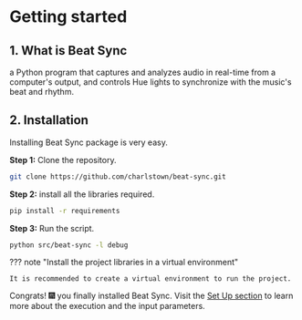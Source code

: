 # Getting started

## 1. What is Beat Sync

a Python program that captures and analyzes audio in real-time from a computer's output, and controls Hue lights to synchronize with the music's beat and rhythm.


## 2. Installation

Installing Beat Sync package is very easy.

**Step 1:** Clone the repository.

```bash
git clone https://github.com/charlstown/beat-sync.git
```

**Step 2:** install all the libraries required.

``` bash
pip install -r requirements
```

**Step 3:** Run the script.

```bash
python src/beat-sync -l debug
```


??? note "Install the project libraries in a virtual environment"

    It is recommended to create a virtual environment to run the project.


Congrats! :fireworks: you finally installed Beat Sync. Visit the [Set Up section](/user-guide/set-up/) to learn more about the execution and the input parameters.

</br>